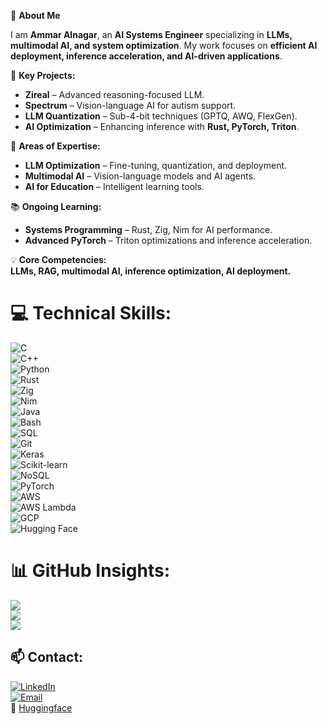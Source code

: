 🚀 **About Me**

I am **Ammar Alnagar**, an **AI Systems Engineer** specializing in **LLMs, multimodal AI, and system optimization**. My work focuses on **efficient AI deployment, inference acceleration, and AI-driven applications**.

🔭 **Key Projects:**
- **Zireal** – Advanced reasoning-focused LLM.
- **Spectrum** – Vision-language AI for autism support.
- **LLM Quantization** – Sub-4-bit techniques (GPTQ, AWQ, FlexGen).
- **AI Optimization** – Enhancing inference with **Rust, PyTorch, Triton**.

🎯 **Areas of Expertise:**
- **LLM Optimization** – Fine-tuning, quantization, and deployment.
- **Multimodal AI** – Vision-language models and AI agents.
- **AI for Education** – Intelligent learning tools.

📚 **Ongoing Learning:**
- **Systems Programming** – Rust, Zig, Nim for AI performance.
- **Advanced PyTorch** – Triton optimizations and inference acceleration.

💡 **Core Competencies:**  
**LLMs, RAG, multimodal AI, inference optimization, AI deployment.**

# 💻 **Technical Skills:**  
![C](https://img.shields.io/badge/c-%2300599C.svg?style=for-the-badge&logo=c&logoColor=white)  
![C++](https://img.shields.io/badge/c++-%2300599C.svg?style=for-the-badge&logo=c%2B%2B&logoColor=white)  
![Python](https://img.shields.io/badge/python-3670A0?style=for-the-badge&logo=python&logoColor=ffdd54)  
![Rust](https://img.shields.io/badge/rust-%23000000.svg?style=for-the-badge&logo=rust&logoColor=white)  
![Zig](https://img.shields.io/badge/Zig-%23F7A41D.svg?style=for-the-badge&logo=zig&logoColor=white)  
![Nim](https://img.shields.io/badge/nim-%23FFE953.svg?style=for-the-badge&logo=nim&logoColor=white)  
![Java](https://img.shields.io/badge/java-%23ED8B00.svg?style=for-the-badge&logo=openjdk&logoColor=white)  
![Bash](https://img.shields.io/badge/bash-%23121011.svg?style=for-the-badge&logo=gnu-bash&logoColor=white)  
![SQL](https://img.shields.io/badge/sql-%2307405e.svg?style=for-the-badge&logo=postgresql&logoColor=white)  
![Git](https://img.shields.io/badge/git-%23F1502F.svg?style=for-the-badge&logo=git&logoColor=white)  
![Keras](https://img.shields.io/badge/Keras-%23D00000.svg?style=for-the-badge&logo=keras&logoColor=white)  
![Scikit-learn](https://img.shields.io/badge/scikit%20learn-%23F7931E.svg?style=for-the-badge&logo=scikit-learn&logoColor=white)  
![NoSQL](https://img.shields.io/badge/NoSQL-%2344789F.svg?style=for-the-badge&logo=mongodb&logoColor=white)  
![PyTorch](https://img.shields.io/badge/PyTorch-%23EE4C2C.svg?style=for-the-badge&logo=PyTorch&logoColor=white)  
![AWS](https://img.shields.io/badge/AWS-%23FF9900.svg?style=for-the-badge&logo=amazon-aws&logoColor=white)  
![AWS Lambda](https://img.shields.io/badge/AWS%20Lambda-%238A3D7D.svg?style=for-the-badge&logo=amazon-aws&logoColor=white)  
![GCP](https://img.shields.io/badge/GCP-%234285F4.svg?style=for-the-badge&logo=google-cloud&logoColor=white)  
![Hugging Face](https://img.shields.io/badge/Hugging%20Face-%23FF4F00.svg?style=for-the-badge&logo=huggingface&logoColor=white)

# 📊 **GitHub Insights:**  
![](https://github-readme-stats.vercel.app/api?username=Ammar-Alnagar&theme=dark&hide_border=false&include_all_commits=true&count_private=true)  
![](https://nirzak-streak-stats.vercel.app/?user=Ammar-Alnagar&theme=dark&hide_border=false)  
![](https://github-readme-stats.vercel.app/api/top-langs/?username=Ammar-Alnagar&theme=dark&hide_border=false&include_all_commits=true&count_private=true&layout=compact)  

## 📫 **Contact:**  
[![LinkedIn](https://img.shields.io/badge/LinkedIn-%230077B5.svg?logo=linkedin&logoColor=white)](https://linkedin.com/in/ammar-alnagar-393413201)  
[![Email](https://img.shields.io/badge/Email-D14836?logo=gmail&logoColor=white)](mailto:Ammaralnagar416@gmail.com)  
🤗 [Huggingface](https://huggingface.co/Daemontatox)